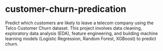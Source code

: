 # customer-churn-predication
Predict which customers are likely to leave a telecom company using the Telco Customer Churn dataset. This project involves data cleaning, exploratory data analysis (EDA), feature engineering, and building machine learning models (Logistic Regression, Random Forest, XGBoost) to predict churn.
